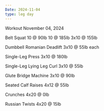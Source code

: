 ```yaml
---
Date: 2024-11-04
type: leg day
---
```

Workout November 04, 2024

Belt Squat
10 @ 90lb
10 @ 185lb
3x10 @ 155lb

Dumbbell Romanian Deadlift
3x10 @ 55lb each

Single-Leg Press
3x10 @ 180lb

Single-Leg Lying Leg Curl
3x10 @ 55lb

Glute Bridge Machine
3x10 @ 90lb

Seated Calf Raises
4x12 @ 55lb

Crunches
4x20 @ 0lb

Russian Twists
4x20 @ 15lb
